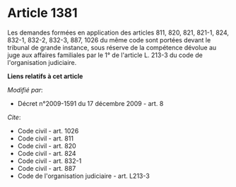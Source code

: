 # Article 1381

Les demandes formées en application des articles 811, 820, 821, 821-1, 824, 832-1, 832-2, 832-3, 
887, 
1026 du même code sont portées devant le tribunal de grande instance, sous réserve de la compétence dévolue au juge aux
affaires familiales par le 1° de l'article L. 213-3 du code de l'organisation judiciaire.

**Liens relatifs à cet article**

_Modifié par_:

  - Décret n°2009-1591 du 17 décembre 2009 - art. 8

_Cite_:

  - Code civil - art. 1026
  - Code civil - art. 811
  - Code civil - art. 820
  - Code civil - art. 824
  - Code civil - art. 832-1
  - Code civil - art. 887
  - Code de l'organisation judiciaire - art. L213-3
